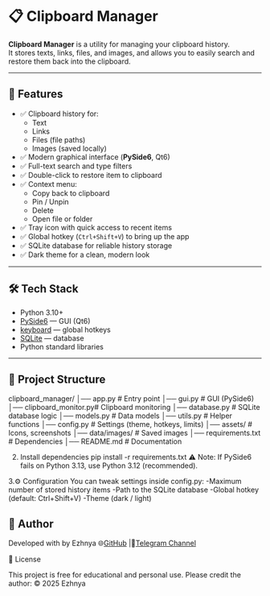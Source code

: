 # 📋 Clipboard Manager

**Clipboard Manager** is a utility for managing your clipboard history.  
It stores texts, links, files, and images, and allows you to easily search and restore them back into the clipboard.

---

## 🚀 Features
- ✅ Clipboard history for:
  - Text
  - Links
  - Files (file paths)
  - Images (saved locally)
- ✅ Modern graphical interface (**PySide6**, Qt6)
- ✅ Full-text search and type filters
- ✅ Double-click to restore item to clipboard
- ✅ Context menu:
  - Copy back to clipboard
  - Pin / Unpin
  - Delete
  - Open file or folder
- ✅ Tray icon with quick access to recent items
- ✅ Global hotkey (`Ctrl+Shift+V`) to bring up the app
- ✅ SQLite database for reliable history storage
- ✅ Dark theme for a clean, modern look

---

## 🛠 Tech Stack
- Python 3.10+  
- [PySide6](https://pypi.org/project/PySide6/) — GUI (Qt6)  
- [keyboard](https://pypi.org/project/keyboard/) — global hotkeys  
- [SQLite](https://www.sqlite.org/) — database  
- Python standard libraries  

---

## 📂 Project Structure
clipboard_manager/
│── app.py # Entry point
│── gui.py # GUI (PySide6)
│── clipboard_monitor.py# Clipboard monitoring
│── database.py # SQLite database logic
│── models.py # Data models
│── utils.py # Helper functions
│── config.py # Settings (theme, hotkeys, limits)
│── assets/ # Icons, screenshots
│── data/images/ # Saved images
│── requirements.txt # Dependencies
│── README.md # Documentation

2. Install dependencies
pip install -r requirements.txt
⚠️ Note: If PySide6 fails on Python 3.13, use Python 3.12 (recommended).

3.⚙️ Configuration
You can tweak settings inside config.py:
-Maximum number of stored history items
-Path to the SQLite database
-Global hotkey (default: Ctrl+Shift+V)
-Theme (dark / light)

## 👤 Author

Developed with by Ezhnya 
🌐[GitHub](https://github.com/Ezhnya) |🤖[Telegram Channel](https://t.me/+2MllMZSL7EQyNDA6)

📜 License

This project is free for educational and personal use.
Please credit the author: © 2025 Ezhnya
